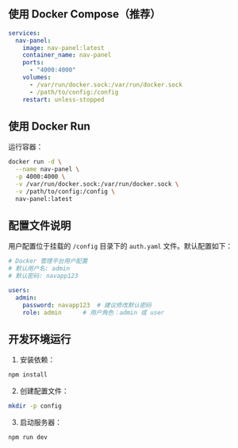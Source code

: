 ## 使用 Docker Compose（推荐）

```yaml
services:
  nav-panel:
    image: nav-panel:latest
    container_name: nav-panel
    ports:
      - "4000:4000"
    volumes:
      - /var/run/docker.sock:/var/run/docker.sock
      - /path/to/config:/config
    restart: unless-stopped
```

## 使用 Docker Run

运行容器：
```bash
docker run -d \
  --name nav-panel \
  -p 4000:4000 \
  -v /var/run/docker.sock:/var/run/docker.sock \
  -v /path/to/config:/config \
  nav-panel:latest
```
## 配置文件说明

用户配置位于挂载的 `/config` 目录下的 `auth.yaml` 文件。默认配置如下：

```yaml
# Docker 管理平台用户配置
# 默认用户名: admin
# 默认密码: navapp123

users:
  admin:
    password: navapp123  # 建议修改默认密码
    role: admin      # 用户角色：admin 或 user 
```

## 开发环境运行

1. 安装依赖：
```bash
npm install
```

2. 创建配置文件：
```bash
mkdir -p config
```

3. 启动服务器：
```bash
npm run dev
```